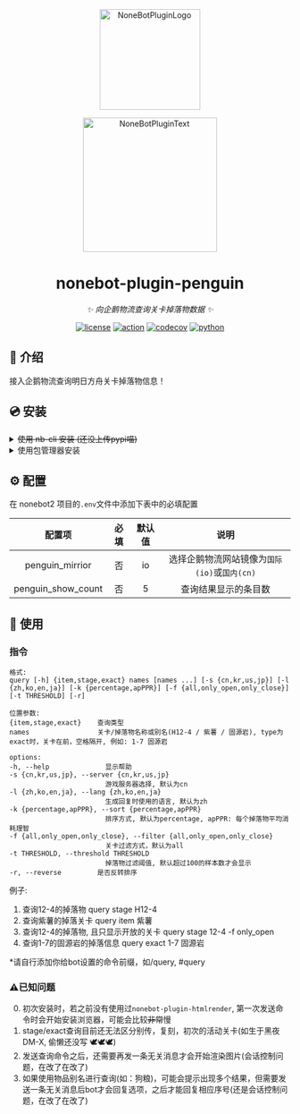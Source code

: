 <div align="center">
    <a href="https://v2.nonebot.dev/store">
        <img src="https://github.com/A-kirami/nonebot-plugin-template/blob/resources/nbp_logo.png" width="180" height="180" alt="NoneBotPluginLogo">
    </a>
    <br>
    <p>
        <img src="https://github.com/A-kirami/nonebot-plugin-template/blob/resources/NoneBotPlugin.svg" width="240" alt="NoneBotPluginText">
    </p>
</div>

<div align="center">

# nonebot-plugin-penguin

_✨ 向企鹅物流查询关卡掉落物数据 ✨_

[![license](https://img.shields.io/github/license/AzideCupric/nonebot-plugin-penguin)](https://github.com/AzideCupric/nonebot-plugin-penguin/blob/main/LICENSE)
[![action](https://img.shields.io/github/actions/workflow/status/AzideCupric/nonebot-plugin-penguin/test.yml?branch=main)](https://github.com/AzideCupric/nonebot-plugin-penguin/actions/workflows/test.yml)
[![codecov](https://codecov.io/gh/AzideCupric/nonebot-plugin-penguin/branch/main/graph/badge.svg?token=QCFIODJOOA)](https://codecov.io/gh/AzideCupric/nonebot-plugin-penguin)
[![python](https://img.shields.io/badge/python-3.10+-blue.svg)](https://www.python.org/downloads/release/python-3100/)

</div>

## 📖 介绍

接入企鹅物流查询明日方舟关卡掉落物信息！

## 💿 安装

<del>
<details>
<summary> 
使用 nb-cli 安装 (还没上传pypi喵)
</summary>
在 nonebot2 项目的根目录下打开命令行, 输入以下指令即可安装

    nb plugin install nonebot-plugin-penguin

</details>
</del>

<details>
<summary>使用包管理器安装</summary>
在 nonebot2 项目的插件目录下, 打开命令行, 根据你使用的包管理器, 输入相应的安装命令

<details>
<summary>pip</summary>

    pip install git+https://github.com/AzideCupric/nonebot-plugin-penguin.git

</details>
<details>
<summary>pdm</summary>

    pdm add git+https://github.com/AzideCupric/nonebot-plugin-penguin.git

</details>
<details>
<summary>poetry</summary>

    poetry add git+https://github.com/AzideCupric/nonebot-plugin-penguin.git

</details>

打开 nonebot2 项目根目录下的 `pyproject.toml` 文件, 在 `[tool.nonebot]` 部分追加写入

    plugins = ["nonebot_plugin_penguin"]

</details>

## ⚙️ 配置

在 nonebot2 项目的`.env`文件中添加下表中的必填配置

|       配置项       | 必填 | 默认值 |                     说明                     |
| :----------------: | :--: | :----: | :------------------------------------------: |
|  penguin_mirrior   |  否  |   io   | 选择企鹅物流网站镜像为`国际(io)`或`国内(cn)` |
| penguin_show_count |  否  |   5    |             查询结果显示的条目数             |

## 🎉 使用

### 指令

    格式:
    query [-h] {item,stage,exact} names [names ...] [-s {cn,kr,us,jp}] [-l {zh,ko,en,ja}] [-k {percentage,apPPR}] [-f {all,only_open,only_close}] [-t THRESHOLD] [-r]

    位置参数:
    {item,stage,exact}    查询类型
    names                 关卡/掉落物名称或别名(H12-4 / 紫薯 / 固源岩), type为exact时，关卡在前，空格隔开, 例如: 1-7 固源岩

    options:
    -h, --help              显示帮助
    -s {cn,kr,us,jp}, --server {cn,kr,us,jp}
                            游戏服务器选择, 默认为cn
    -l {zh,ko,en,ja}, --lang {zh,ko,en,ja}
                            生成回复时使用的语言, 默认为zh
    -k {percentage,apPPR}, --sort {percentage,apPPR}
                            排序方式, 默认为percentage, apPPR: 每个掉落物平均消耗理智
    -f {all,only_open,only_close}, --filter {all,only_open,only_close}
                            关卡过滤方式，默认为all
    -t THRESHOLD, --threshold THRESHOLD
                            掉落物过滤阈值, 默认超过100的样本数才会显示
    -r, --reverse         是否反转排序

例子:

1. 查询12-4的掉落物
   query stage H12-4
2. 查询紫薯的掉落关卡
   query item 紫薯
3. 查询12-4的掉落物, 且只显示开放的关卡
   query stage 12-4 -f only_open
4. 查询1-7的固源岩的掉落信息
   query exact 1-7 固源岩

\*请自行添加你给bot设置的命令前缀，如/query, #query

### :warning:已知问题

0. 初次安装时，若之前没有使用过`nonebot-plugin-htmlrender`, 第一次发送命令时会开始安装浏览器，可能会比较~~非常~~慢
1. stage/exact查询目前还无法区分别传，复刻，初次的活动关卡(如生于黑夜DM-X, 偷懒还没写 :dove::dove::dove:)
2. 发送查询命令之后，还需要再发一条无关消息才会开始渲染图片(会话控制问题，在改了在改了)
3. 如果使用物品别名进行查询(如：狗粮)，可能会提示出现多个结果，但需要发送一条无关消息后bot才会回复选项，之后才能回复相应序号(还是会话控制问题，在改了在改了)

